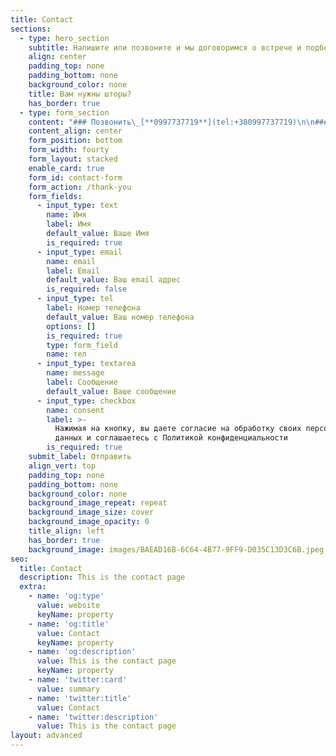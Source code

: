 ```yaml
---
title: Contact
sections:
  - type: hero_section
    subtitle: Напишите или позвоните и мы договоримся о встрече и подберем шторы для вас
    align: center
    padding_top: none
    padding_bottom: none
    background_color: none
    title: Вам нужны шторы?
    has_border: true
  - type: form_section
    content: "### Позвонить\_[**0997737719**](tel:+380997737719)\n\n### Написать в\_[**Viber**]()\n\n### Написать в\_[**Telegram**]() \n\n### Смотреть в [**Instagram**](https://www.instagram.com/portiera.ua/)\n"
    content_align: center
    form_position: bottom
    form_width: fourty
    form_layout: stacked
    enable_card: true
    form_id: contact-form
    form_action: /thank-you
    form_fields:
      - input_type: text
        name: Имя
        label: Имя
        default_value: Ваше Имя
        is_required: true
      - input_type: email
        name: email
        label: Email
        default_value: Ваш email адрес
        is_required: false
      - input_type: tel
        label: Номер телефона
        default_value: Ваш номер телефона
        options: []
        is_required: true
        type: form_field
        name: тел
      - input_type: textarea
        name: message
        label: Сообщение
        default_value: Ваше сообщение
      - input_type: checkbox
        name: consent
        label: >-
          Нажимая на кнопку, вы даете согласие на обработку своих персональных
          данных и соглашаетесь с Политикой конфиденциальности
        is_required: true
    submit_label: Отправить
    align_vert: top
    padding_top: none
    padding_bottom: none
    background_color: none
    background_image_repeat: repeat
    background_image_size: cover
    background_image_opacity: 0
    title_align: left
    has_border: true
    background_image: images/BAEAD16B-6C64-4B77-9FF9-D035C13D3C6B.jpeg
seo:
  title: Contact
  description: This is the contact page
  extra:
    - name: 'og:type'
      value: website
      keyName: property
    - name: 'og:title'
      value: Contact
      keyName: property
    - name: 'og:description'
      value: This is the contact page
      keyName: property
    - name: 'twitter:card'
      value: summary
    - name: 'twitter:title'
      value: Contact
    - name: 'twitter:description'
      value: This is the contact page
layout: advanced
---
```

